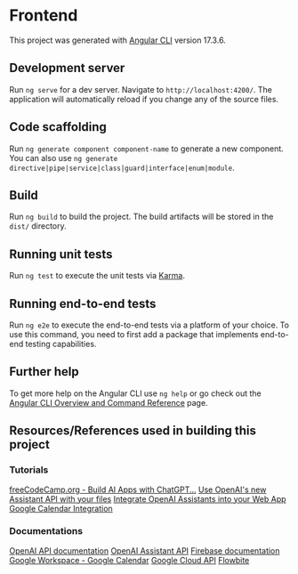 # Frontend

This project was generated with [Angular CLI](https://github.com/angular/angular-cli) version 17.3.6.

## Development server

Run `ng serve` for a dev server. Navigate to `http://localhost:4200/`. The application will automatically reload if you change any of the source files.

## Code scaffolding

Run `ng generate component component-name` to generate a new component. You can also use `ng generate directive|pipe|service|class|guard|interface|enum|module`.

## Build

Run `ng build` to build the project. The build artifacts will be stored in the `dist/` directory.

## Running unit tests

Run `ng test` to execute the unit tests via [Karma](https://karma-runner.github.io).

## Running end-to-end tests

Run `ng e2e` to execute the end-to-end tests via a platform of your choice. To use this command, you need to first add a package that implements end-to-end testing capabilities.

## Further help

To get more help on the Angular CLI use `ng help` or go check out the [Angular CLI Overview and Command Reference](https://angular.io/cli) page.


## Resources/References used in building this project

### Tutorials
[freeCodeCamp.org - Build AI Apps with ChatGPT...](https://www.youtube.com/watch?v=jlogLBkPZ2A)
[Use OpenAI's new Assistant API with your files](https://www.youtube.com/watch?v=lNdpu6u9ZYM)
[Integrate OpenAI Assistants into your Web App](https://www.youtube.com/watch?v=lTF43_-TjbQ)
[Google Calendar Integration](https://www.youtube.com/watch?v=w6rzVKBsB3A&list=PLlaJNuOIC_9--9vwfGBR8XF2zymdqD-Sk&index=1)

### Documentations
[OpenAI API documentation](https://platform.openai.com/docs/api-reference/chat/create)
[OpenAI Assistant API](https://platform.openai.com/docs/assistants/overview)
[Firebase documentation](https://firebase.google.com/docs/admin/setup#java)
[Google Workspace - Google Calendar](https://developers.google.com/calendar/api/v3/reference/events)
[Google Cloud API](https://console.cloud.google.com/apis/library?project=interviewquest-b0b2e)
[Flowbite](https://flowbite.com/docs/getting-started/angular/)